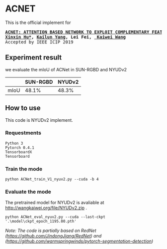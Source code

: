 ACNET===========================This is the official implement for<div class="highlight highlight-html"><pre><b><a href=https://arxiv.org/abs/1905.10089>ACNET: ATTENTION BASED NETWORK TO EXPLOIT COMPLEMENTARY FEATURES FOR RGBD SEMANTIC SEGMENTATION</a>    <a href=https://github.com/anheidelonghu>Xinxin Hu*</a>, <a href=http://www.yangkailun.com/>Kailun Yang</a>, Lei Fei, <a href=http://wangkaiwei.org/blog.html> Kaiwei Wang</a></b>Accepted by IEEE ICIP 2019</pre></div>## Experiment resultwe evaluate the mIoU of ACNet in SUN-RGBD and NYUDv2|    | SUN-RGBD | NYUDv2 ||----|----|----|| mIoU | 48.1% | 48.3% |## How to useThis code is NYUDv2 implement.### Requestments```Python 3Pytorch 0.4.1TensorboardXTensorboard```### Train the mode```python ACNet_train_V1_nyuv2.py --cuda -b 4```### Evaluate the modeThe pretrained model for NYUDv2 is avaliable at http://wangkaiwei.org/file/NYUDv2.zip .```python ACNet_eval_nyuv2.py --cuda --last-ckpt '.\model\ckpt_epoch_1195.00.pth'```*Note: The code is partially based on RedNet (https://github.com/JindongJiang/RedNet) and (https://github.com/warmspringwinds/pytorch-segmentation-detection)*